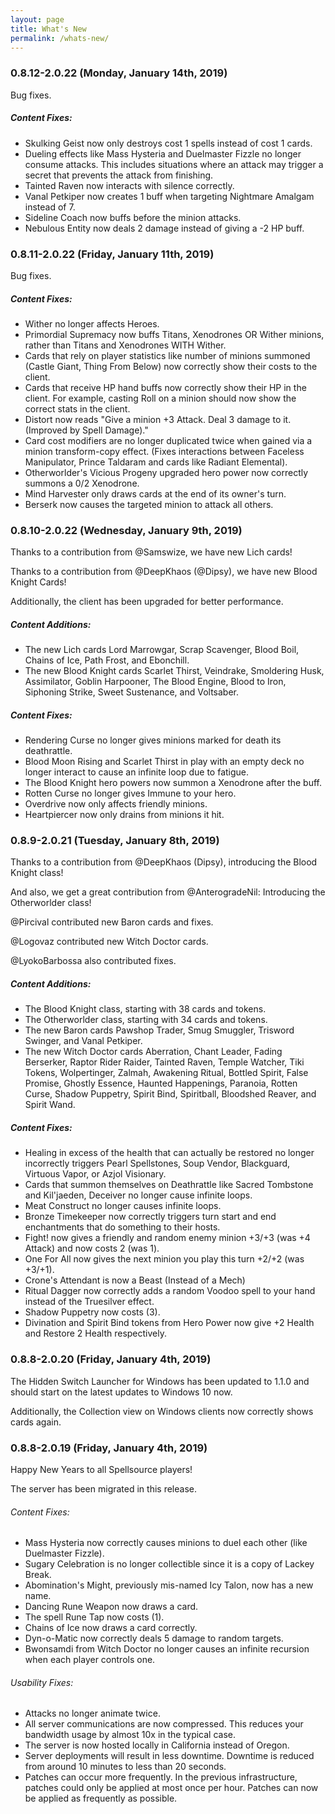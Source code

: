 ```yaml
---
layout: page
title: What's New
permalink: /whats-new/
---
```

### 0.8.12-2.0.22 (Monday, January 14th, 2019)

Bug fixes.

##### Content Fixes:

 - Skulking Geist now only destroys cost 1 spells instead of cost 1 cards.
 - Dueling effects like Mass Hysteria and Duelmaster Fizzle no longer consume attacks. This includes situations where an attack may trigger a secret that prevents the attack from finishing.
 - Tainted Raven now interacts with silence correctly.
 - Vanal Petkiper now creates 1 buff when targeting Nightmare Amalgam instead of 7. 
 - Sideline Coach now buffs before the minion attacks.
 - Nebulous Entity now deals 2 damage instead of giving a -2 HP buff.

### 0.8.11-2.0.22 (Friday, January 11th, 2019)

Bug fixes.

##### Content Fixes:

 - Wither no longer affects Heroes.
 - Primordial Supremacy now buffs Titans, Xenodrones OR Wither minions, rather than Titans and Xenodrones WITH Wither.
 - Cards that rely on player statistics like number of minions summoned (Castle Giant, Thing From Below) now correctly show their costs to the client.
 - Cards that receive HP hand buffs now correctly show their HP in the client. For example, casting Roll on a minion should now show the correct stats in the client.
 - Distort now reads "Give a minion +3 Attack. Deal 3 damage to it. (Improved by Spell Damage)."
 - Card cost modifiers are no longer duplicated twice when gained via a minion transform-copy effect. (Fixes interactions between Faceless Manipulator, Prince Taldaram and cards like Radiant Elemental).
 - Otherworlder's Vicious Progeny upgraded hero power now correctly summons a 0/2 Xenodrone.
 - Mind Harvester only draws cards at the end of its owner's turn.
 - Berserk now causes the targeted minion to attack all others.

### 0.8.10-2.0.22 (Wednesday, January 9th, 2019)

Thanks to a contribution from @Samswize, we have new Lich cards!

Thanks to a contribution from @DeepKhaos (@Dipsy), we have new Blood Knight Cards!

Additionally, the client has been upgraded for better performance.

##### Content Additions:

 - The new Lich cards Lord Marrowgar, Scrap Scavenger, Blood Boil, Chains of Ice, Path Frost, and Ebonchill.
 - The new Blood Knight cards Scarlet Thirst, Veindrake, Smoldering Husk, Assimilator, Goblin Harpooner, The Blood Engine, Blood to Iron, Siphoning Strike, Sweet Sustenance, and Voltsaber.
 
##### Content Fixes:

 - Rendering Curse no longer gives minions marked for death its deathrattle.
 - Blood Moon Rising and Scarlet Thirst in play with an empty deck no longer interact to cause an infinite loop due to fatigue.
 - The Blood Knight hero powers now summon a Xenodrone after the buff.
 - Rotten Curse no longer gives Immune to your hero.
 - Overdrive now only affects friendly minions.
 - Heartpiercer now only drains from minions it hit.

### 0.8.9-2.0.21 (Tuesday, January 8th, 2019)

Thanks to a contribution from @DeepKhaos (Dipsy), introducing the Blood Knight class!

And also, we get a great contribution from @AnterogradeNil: Introducing the Otherworlder class!

@Pircival contributed new Baron cards and fixes.

@Logovaz contributed new Witch Doctor cards.

@LyokoBarbossa also contributed fixes.

##### Content Additions:

 - The Blood Knight class, starting with 38 cards and tokens.
 - The Otherworlder class, starting with 34 cards and tokens.
 - The new Baron cards Pawshop Trader, Smug Smuggler, Trisword Swinger, and Vanal Petkiper.
 - The new Witch Doctor cards Aberration, Chant Leader, Fading Berserker, Raptor Rider Raider, Tainted Raven, Temple Watcher, Tiki Tokens, Wolpertinger, Zalmah, Awakening Ritual, Bottled Spirit, False Promise, Ghostly Essence, Haunted Happenings, Paranoia, Rotten Curse, Shadow Puppetry, Spirit Bind, Spiritball, Bloodshed Reaver, and Spirit Wand.

##### Content Fixes:

 - Healing in excess of the health that can actually be restored no longer incorrectly triggers Pearl Spellstones, Soup Vendor, Blackguard, Virtuous Vapor, or Azjol Visionary.
 - Cards that summon themselves on Deathrattle like Sacred Tombstone and Kil'jaeden, Deceiver no longer cause infinite loops.
 - Meat Construct no longer causes infinite loops.
 - Bronze Timekeeper now correctly triggers turn start and end enchantments that do something to their hosts.
 - Fight! now gives a friendly and random enemy minion +3/+3 (was +4 Attack) and now costs 2 (was 1).
 - One For All now gives the next minion you play this turn +2/+2 (was +3/+1).
 - Crone's Attendant is now a Beast (Instead of a Mech)
 - Ritual Dagger now correctly adds a random Voodoo spell to your hand instead of the Truesilver effect.
 - Shadow Puppetry now costs (3).
 - Divination and Spirit Bind tokens from Hero Power now give +2 Health and Restore 2 Health respectively.

### 0.8.8-2.0.20 (Friday, January 4th, 2019)

The Hidden Switch Launcher for Windows has been updated to 1.1.0 and should start on the latest updates to Windows 10 now.

Additionally, the Collection view on Windows clients now correctly shows cards again.

### 0.8.8-2.0.19 (Friday, January 4th, 2019)

Happy New Years to all Spellsource players!

The server has been migrated in this release.

###### Content Fixes:

 - Mass Hysteria now correctly causes minions to duel each other (like Duelmaster Fizzle).
 - Sugary Celebration is no longer collectible since it is a copy of Lackey Break.
 - Abomination's Might, previously mis-named Icy Talon, now has a new name.
 - Dancing Rune Weapon now draws a card.
 - The spell Rune Tap now costs (1).
 - Chains of Ice now draws a card correctly.
 - Dyn-o-Matic now correctly deals 5 damage to random targets.
 - Bwonsamdi from Witch Doctor no longer causes an infinite recursion when each player controls one.

###### Usability Fixes:

 - Attacks no longer animate twice.
 - All server communications are now compressed. This reduces your bandwidth usage by almost 10x in the typical case.
 - The server is now hosted locally in California instead of Oregon.
 - Server deployments will result in less downtime. Downtime is reduced from around 10 minutes to less than 20 seconds.
 - Patches can occur more frequently. In the previous infrastructure, patches could only be applied at most once per hour. Patches can now be applied as frequently as possible.